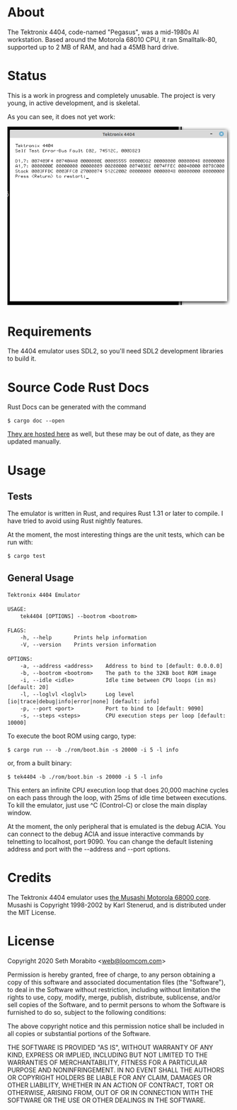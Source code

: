 # About

The Tektronix 4404, code-named "Pegasus", was a mid-1980s AI
workstation. Based around the Motorola 68010 CPU, it ran Smalltalk-80,
supported up to 2 MB of RAM, and had a 45MB hard drive.

# Status

This is a work in progress and completely unusable. The project is
very young, in active development, and is skeletal.

As you can see, it does not yet work:

![Tektronix 4404 Main Window](/doc/screenshots/screenshot.png?raw=true)

# Requirements

The 4404 emulator uses SDL2, so you'll need SDL2 development libraries
to build it.

# Source Code Rust Docs

Rust Docs can be generated with the command

    $ cargo doc --open

[They are hosted here](https://archives.loomcom.com/rustdoc/tek4404/) as well,
but these may be out of date, as they are updated manually.

# Usage

## Tests

The emulator is written in Rust, and requires Rust 1.31 or later to
compile. I have tried to avoid using Rust nightly features.

At the moment, the most interesting things are the unit tests, which
can be run with:

    $ cargo test

## General Usage

```
Tektronix 4404 Emulator

USAGE:
    tek4404 [OPTIONS] --bootrom <bootrom>

FLAGS:
    -h, --help       Prints help information
    -V, --version    Prints version information

OPTIONS:
    -a, --address <address>    Address to bind to [default: 0.0.0.0]
    -b, --bootrom <bootrom>    The path to the 32KB boot ROM image
    -i, --idle <idle>          Idle time between CPU loops (in ms) [default: 20]
    -l, --loglvl <loglvl>      Log level [io|trace|debug|info|error|none] [default: info]
    -p, --port <port>          Port to bind to [default: 9090]
    -s, --steps <steps>        CPU execution steps per loop [default: 10000]
```

To execute the boot ROM using cargo, type:

    $ cargo run -- -b ./rom/boot.bin -s 20000 -i 5 -l info

or, from a built binary:

    $ tek4404 -b ./rom/boot.bin -s 20000 -i 5 -l info

This enters an infinite CPU execution loop that does 20,000 machine
cycles on each pass through the loop, with 25ms of idle time between
executions. To kill the emulator, just use ^C (Control-C) or
close the main display window.

At the moment, the only peripheral that is emulated is the debug ACIA.
You can connect to the debug ACIA and issue interactive commands by
telnetting to localhost, port 9090. You can change the default listening
address and port with the --address and --port options.

# Credits

The Tektronix 4404 emulator uses [the Musashi Motorola 68000
core](https://github.com/kstenerud/Musashi).  Musashi is Copyright
1998-2002 by Karl Stenerud, and is distributed under the MIT License.

# License

Copyright 2020 Seth Morabito &lt;web@loomcom.com&gt;

Permission is hereby granted, free of charge, to any person obtaining
a copy of this software and associated documentation files (the
"Software"), to deal in the Software without restriction, including
without limitation the rights to use, copy, modify, merge, publish,
distribute, sublicense, and/or sell copies of the Software, and to
permit persons to whom the Software is furnished to do so, subject to
the following conditions:

The above copyright notice and this permission notice shall be
included in all copies or substantial portions of the Software.

THE SOFTWARE IS PROVIDED "AS IS", WITHOUT WARRANTY OF ANY KIND,
EXPRESS OR IMPLIED, INCLUDING BUT NOT LIMITED TO THE WARRANTIES OF
MERCHANTABILITY, FITNESS FOR A PARTICULAR PURPOSE AND
NONINFRINGEMENT. IN NO EVENT SHALL THE AUTHORS OR COPYRIGHT HOLDERS BE
LIABLE FOR ANY CLAIM, DAMAGES OR OTHER LIABILITY, WHETHER IN AN ACTION
OF CONTRACT, TORT OR OTHERWISE, ARISING FROM, OUT OF OR IN CONNECTION
WITH THE SOFTWARE OR THE USE OR OTHER DEALINGS IN THE SOFTWARE.
